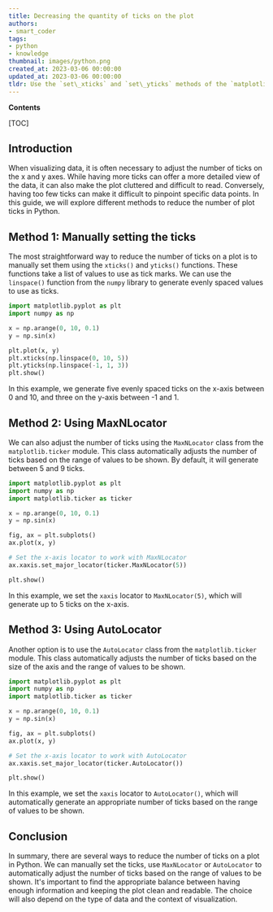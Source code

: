 ```yaml
---
title: Decreasing the quantity of ticks on the plot
authors:
- smart_coder
tags:
- python
- knowledge
thumbnail: images/python.png
created_at: 2023-03-06 00:00:00
updated_at: 2023-03-06 00:00:00
tldr: Use the `set\_xticks` and `set\_yticks` methods of the `matplotlib.pyplot` module to manually specify a smaller set of tick values on the x and/or y axis.
---
```


**Contents**

[TOC]

## Introduction

When visualizing data, it is often necessary to adjust the number of ticks on the x and y axes. While having more ticks can offer a more detailed view of the data, it can also make the plot cluttered and difficult to read. Conversely, having too few ticks can make it difficult to pinpoint specific data points. In this guide, we will explore different methods to reduce the number of plot ticks in Python.

## Method 1: Manually setting the ticks

The most straightforward way to reduce the number of ticks on a plot is to manually set them using the `xticks()` and `yticks()` functions. These functions take a list of values to use as tick marks. We can use the `linspace()` function from the `numpy` library to generate evenly spaced values to use as ticks. 

```python
import matplotlib.pyplot as plt
import numpy as np

x = np.arange(0, 10, 0.1)
y = np.sin(x)

plt.plot(x, y)
plt.xticks(np.linspace(0, 10, 5))
plt.yticks(np.linspace(-1, 1, 3))
plt.show()
```

In this example, we generate five evenly spaced ticks on the x-axis between 0 and 10, and three on the y-axis between -1 and 1.

## Method 2: Using MaxNLocator

We can also adjust the number of ticks using the `MaxNLocator` class from the `matplotlib.ticker` module. This class automatically adjusts the number of ticks based on the range of values to be shown. By default, it will generate between 5 and 9 ticks.

```python
import matplotlib.pyplot as plt
import numpy as np
import matplotlib.ticker as ticker

x = np.arange(0, 10, 0.1)
y = np.sin(x)

fig, ax = plt.subplots()
ax.plot(x, y)

# Set the x-axis locator to work with MaxNLocator
ax.xaxis.set_major_locator(ticker.MaxNLocator(5))

plt.show()
```

In this example, we set the `xaxis` locator to `MaxNLocator(5)`, which will generate up to 5 ticks on the x-axis.

## Method 3: Using AutoLocator

Another option is to use the `AutoLocator` class from the `matplotlib.ticker` module. This class automatically adjusts the number of ticks based on the size of the axis and the range of values to be shown. 

```python
import matplotlib.pyplot as plt
import numpy as np
import matplotlib.ticker as ticker

x = np.arange(0, 10, 0.1)
y = np.sin(x)

fig, ax = plt.subplots()
ax.plot(x, y)

# Set the x-axis locator to work with AutoLocator
ax.xaxis.set_major_locator(ticker.AutoLocator())

plt.show()
```

In this example, we set the `xaxis` locator to `AutoLocator()`, which will automatically generate an appropriate number of ticks based on the range of values to be shown.

## Conclusion

In summary, there are several ways to reduce the number of ticks on a plot in Python. We can manually set the ticks, use `MaxNLocator` or `AutoLocator` to automatically adjust the number of ticks based on the range of values to be shown. It's important to find the appropriate balance between having enough information and keeping the plot clean and readable. The choice will also depend on the type of data and the context of visualization.
